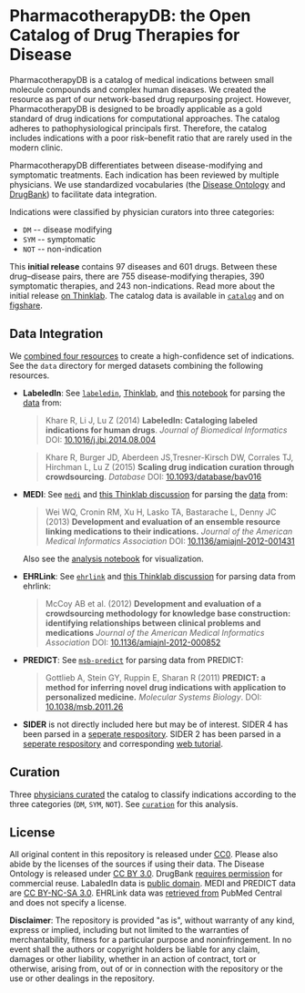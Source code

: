 # PharmacotherapyDB: the Open Catalog of Drug Therapies for Disease

PharmacotherapyDB is a catalog of medical indications between small molecule compounds and complex human diseases. We created the resource as part of our network-based drug repurposing project. However, PharmacotherapyDB is designed to be broadly applicable as a gold standard of drug indications for computational approaches. The catalog adheres to pathophysiological principals first. Therefore, the catalog includes indications with a poor risk–benefit ratio that are rarely used in the modern clinic.

PharmacotherapyDB differentiates between disease-modifying and symptomatic treatments. Each indication has been reviewed by multiple physicians. We use standardized vocabularies (the [Disease Ontology](http://disease-ontology.org/) and [DrugBank](http://www.drugbank.ca/)) to facilitate data integration.

Indications were classified by physician curators into three categories:

+ `DM` -- disease modifying
+ `SYM` -- symptomatic
+ `NOT` -- non-indication

This **initial release** contains 97 diseases and 601 drugs. Between these drug–disease pairs, there are 755 disease-modifying therapies, 390 symptomatic therapies, and 243 non-indications. Read more about the initial release [on Thinklab](http://doi.org/10.15363/thinklab.d182). The catalog data is available in [`catalog`](catalog) and on [figshare](https://doi.org/10.6084/m9.figshare.3103054).

## Data Integration

We [combined four resources](https://doi.org/10.15363/thinklab.d21#21) to create a high-confidence set of indications. See the `data` directory for merged datasets combining the following resources.

+ **LabeledIn**: See [`labeledin`](labeledin), [Thinklab](https://doi.org/10.15363/thinklab.d46), and [this notebook](http://git.dhimmel.com/indications/labeledin/) for parsing the [data](http://ftp.ncbi.nlm.nih.gov/pub/lu/LabeledIn/) from:

  > Khare R, Li J, Lu Z (2014) **LabeledIn: Cataloging labeled indications for human drugs**. *Journal of Biomedical Informatics* DOI: [10.1016/j.jbi.2014.08.004](https://doi.org/10.1016/j.jbi.2014.08.004)

  > Khare R, Burger JD, Aberdeen JS,Tresner-Kirsch DW, Corrales TJ, Hirchman L, Lu Z (2015) **Scaling drug indication curation through crowdsourcing**. *Database* DOI: [10.1093/database/bav016](https://doi.org/10.1093/database/bav016)

+ **MEDI**: See [`medi`](medi) and [this Thinklab discussion](https://doi.org/10.15363/thinklab.d31) for parsing the [data](http://knowledgemap.mc.vanderbilt.edu/research/content/MEDI) from:

  > Wei WQ, Cronin RM, Xu H, Lasko TA, Bastarache L, Denny JC (2013) **Development and evaluation of an ensemble resource linking medications to their indications.** *Journal of the American Medical Informatics Association* DOI: [10.1136/amiajnl-2012-001431](https://doi.org/10.1136/amiajnl-2012-001431)

  Also see the [analysis notebook](http://git.dhimmel.com/indications/medi/) for visualization.

+ **EHRLink**: See [`ehrlink`](ehrlink) and [this Thinklab discussion](https://dx.doi.org/10.15363/thinklab.d62) for parsing data from ehrlink:

  > McCoy AB et al. (2012) **Development and evaluation of a crowdsourcing methodology for knowledge base construction: identifying relationships between clinical problems and medications** *Journal of the American Medical Informatics Association* DOI: [10.1136/amiajnl-2012-000852](https://doi.org/10.1136/amiajnl-2012-000852)

+ **PREDICT**: See [`msb-predict`](msb-predict) for parsing data from PREDICT:

  > Gottlieb A, Stein GY, Ruppin E, Sharan R (2011) **PREDICT: a method for inferring novel drug indications with application to personalized medicine.** *Molecular Systems Biology*. DOI: [10.1038/msb.2011.26](https://doi.org/10.1038/msb.2011.26)

+ **SIDER** is not directly included here but may be of interest. SIDER 4 has been parsed in a [seperate respository](https://github.com/dhimmel/SIDER4). SIDER 2 has been parsed in a [seperate respository](https://github.com/dhimmel/SIDER2) and corresponding [web tutorial](http://git.dhimmel.com/SIDER2/).

## Curation

Three [physicians curated](https://doi.org/10.15363/thinklab.d95) the catalog to classify indications according to the three categories (`DM`, `SYM`, `NOT`). See [`curation`](curation) for this analysis.

## License

All original content in this repository is released under [CC0](https://creativecommons.org/publicdomain/zero/1.0/). Please also abide by the licenses of the sources if using their data. The Disease Ontology is released under [CC BY 3.0](https://creativecommons.org/licenses/by/3.0/). DrugBank [requires permission](https://github.com/dhimmel/integrate/blob/145810796f0729d1ed5255bcb83c658490a198f9/licenses/custom/DrugBank.md) for commercial reuse. LabaledIn data is [public domain](https://github.com/dhimmel/integrate/blob/145810796f0729d1ed5255bcb83c658490a198f9/licenses/custom/LabeledIn.txt). MEDI and PREDICT data are [CC BY-NC-SA 3.0](http://creativecommons.org/licenses/by-nc-sa/3.0/deed.en_US). EHRLink data was [retrieved from](http://www.ncbi.nlm.nih.gov/pmc/articles/PMC3422843/#__sec21title) PubMed Central and does not specify a license.

**Disclaimer**: The repository is provided "as is", without warranty of any kind, express or implied, including but not limited to the warranties of merchantability, fitness for a particular purpose and noninfringement. In no event shall the authors or copyright holders be liable for any claim, damages or other liability, whether in an action of contract, tort or otherwise, arising from, out of or in connection with the repository or the use or other dealings in the repository.

